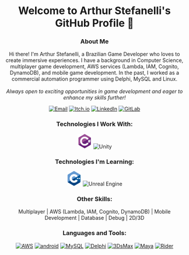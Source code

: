 <h1 align="center">Welcome to Arthur Stefanelli's GitHub Profile 👋</h1>

<h3 align="center">About Me</h3>
<p align="center">
  Hi there! I'm Arthur Stefanelli, a Brazilian Game Developer who loves to create immersive experiences. I have a background in Computer Science, multiplayer game development, AWS services (Lambda, IAM, Cognito, DynamoDB), and mobile game development. 
  In the past, I worked as a commercial automation programmer using Delphi, MySQL and Linux. 
  </br>
  </br>
  <em>Always open to exciting opportunities in game development and eager to enhance my skills further!</em>
</p>

<p align="center">
  <a href="mailto:arthur-sst@hotmail.com" target="_blank"><img src="https://img.shields.io/badge/arthur--sst%40hotmail.com-linkedin?logo=microsoftoutlook&label=mail&labelColor=%23000000&color=%230078D4" alt="Email"></a>
  <a href="https://artrexst.itch.io" target="_blank"><img src="https://img.shields.io/badge/Artrexst-x?logo=itchdotio&label=Itch.io&labelColor=%23000000&color=%23FA5C5C" alt="Itch.io"></a>
  <a href="http://www.linkedin.com/in/Arthur-St" target="_blank"><img src="https://img.shields.io/badge/arthur--st-linkedin?logo=linkedin&label=Linkedin&labelColor=%23000000&color=%230A66C2" alt="LinkedIn"></a>
  <a href="https://gitlab.com/artrex-st" target="_blank"><img src="https://img.shields.io/badge/artrex--st-gitLab?&logo=gitlab&label=GitLab&labelColor=%23000000&color=%23FC6D26" alt="GitLab"></a>

</p>


<h3 align="center">Technologies I Work With:</h3>
<p align="center">
  <img src="https://raw.githubusercontent.com/devicons/devicon/master/icons/csharp/csharp-original.svg" alt="C#" width="40" height="40"/>
  <img src="https://www.vectorlogo.zone/logos/unity3d/unity3d-icon.svg" alt="Unity" width="40" height="40"/>
  <!-- Add other technologies here -->
</p>

<h3 align="center">Technologies I'm Learning:</h3>
<p align="center">
  <img src="https://raw.githubusercontent.com/devicons/devicon/master/icons/cplusplus/cplusplus-original.svg" alt="C++" width="40" height="40"/>
  <img src="https://raw.githubusercontent.com/kenangundogan/fontisto/036b7eca71aab1bef8e6a0518f7329f13ed62f6b/icons/svg/brand/unreal-engine.svg" alt="Unreal Engine" width="40" height="40"/>
  <!-- Add other technologies here -->
</p>

<h3 align="center">Other Skills:</h3>
<p align="center">
  Multiplayer | AWS (Lambda, IAM, Cognito, DynamoDB) | Mobile Development | Database | Debug | 2D/3D
</p>

<h3 align="center">Languages and Tools:</h3>
<p align="center">  
  <a href="https://aws.amazon.com/pt/" target="_blank"><img src="https://img.shields.io/badge/AWS-232F3E?style=for-the-badge&logo=amazonaws&logoColor=white" alt="AWS"/></a>
  <a href="https://www.android.com/intl/pt_br/" target="_blank"><img src="https://img.shields.io/badge/Android-3DDC84?style=for-the-badge&logo=android&logoColor=white" alt="android"/></a>
  <a href="https://www.mysql.com" target="_blank"><img src="https://img.shields.io/badge/MySQL-4479A1?style=for-the-badge&logo=mysql&logoColor=white" alt="MySQL"/></a>
  <a href="https://www.embarcadero.com/br/products/delphi" target="_blank"><img src="https://img.shields.io/badge/Delphi-EE1F35?style=for-the-badge&logo=delphi&logoColor=white" alt="Delphi"/></a>
  <a href="https://www.autodesk.com.br/products/3ds-max/overview?term=1-YEAR&tab=subscription" target="_blank"><img src="https://img.shields.io/badge/3ds%20Max-00AFA1?style=for-the-badge&logo=autodesk&logoColor=white" alt="3DsMax"/></a>
  <a href="https://www.autodesk.com.br/products/maya/overview?term=1-YEAR&tab=subscription" target="_blank"><img src="https://img.shields.io/badge/Maya-8C96AB?style=for-the-badge&logo=autodesk&logoColor=white" alt="Maya"/></a>
  <a href="https://www.jetbrains.com/pt-br/rider/" target="_blank"><img src="https://img.shields.io/badge/Rider-000000.svg?style=for-the-badge&logo=Rider&logoColor=white&color=black&labelColor=crimson" alt="Rider"/></a>
</p>
<!--
  ![Anurag's GitHub stats](https://github-readme-stats.vercel.app/api?username=artrex-st&hide=,prs,issues,contribs&show=prs_merged&theme=github_dark&show_icons=false)
  [![Top Langs](https://github-readme-stats.vercel.app/api/top-langs/?username=artrex-st&hide=javascript,css,tsql,shaderlab,hlsl,html&hide_progress=true&theme=github_dark)](https://github.com/artrex-st/github-readme-stats)
-->
